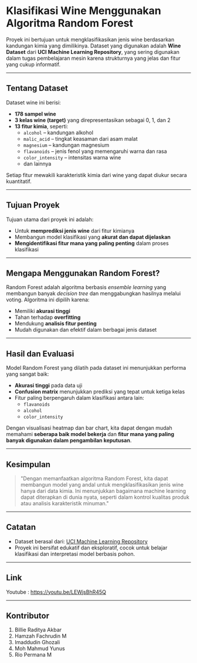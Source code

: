 # Klasifikasi Wine Menggunakan Algoritma Random Forest

Proyek ini bertujuan untuk mengklasifikasikan jenis wine berdasarkan kandungan kimia yang dimilikinya. Dataset yang digunakan adalah **Wine Dataset** dari **UCI Machine Learning Repository**, yang sering digunakan dalam tugas pembelajaran mesin karena strukturnya yang jelas dan fitur yang cukup informatif.

---

## Tentang Dataset

Dataset wine ini berisi:
- **178 sampel wine**
- **3 kelas wine (target)** yang direpresentasikan sebagai 0, 1, dan 2
- **13 fitur kimia**, seperti:
  - `alcohol` – kandungan alkohol
  - `malic_acid` – tingkat keasaman dari asam malat
  - `magnesium` – kandungan magnesium
  - `flavanoids` – jenis fenol yang memengaruhi warna dan rasa
  - `color_intensity` – intensitas warna wine
  - dan lainnya

Setiap fitur mewakili karakteristik kimia dari wine yang dapat diukur secara kuantitatif.

---

## Tujuan Proyek

Tujuan utama dari proyek ini adalah:
- Untuk **memprediksi jenis wine** dari fitur kimianya
- Membangun model klasifikasi yang **akurat dan dapat dijelaskan**
- **Mengidentifikasi fitur mana yang paling penting** dalam proses klasifikasi

---

## Mengapa Menggunakan Random Forest?

Random Forest adalah algoritma berbasis *ensemble learning* yang membangun banyak *decision tree* dan menggabungkan hasilnya melalui voting. Algoritma ini dipilih karena:

- Memiliki **akurasi tinggi**
- Tahan terhadap **overfitting**
- Mendukung **analisis fitur penting**
- Mudah digunakan dan efektif dalam berbagai jenis dataset

---

## Hasil dan Evaluasi

Model Random Forest yang dilatih pada dataset ini menunjukkan performa yang sangat baik:

- **Akurasi tinggi** pada data uji
- **Confusion matrix** menunjukkan prediksi yang tepat untuk ketiga kelas
- Fitur paling berpengaruh dalam klasifikasi antara lain:
  - `flavanoids`
  - `alcohol`
  - `color_intensity`

Dengan visualisasi heatmap dan bar chart, kita dapat dengan mudah memahami **seberapa baik model bekerja** dan **fitur mana yang paling banyak digunakan dalam pengambilan keputusan**.

---

## Kesimpulan

> "Dengan memanfaatkan algoritma Random Forest, kita dapat membangun model yang andal untuk mengklasifikasikan jenis wine hanya dari data kimia. Ini menunjukkan bagaimana machine learning dapat diterapkan di dunia nyata, seperti dalam kontrol kualitas produk atau analisis karakteristik minuman."

---

## Catatan

- Dataset berasal dari: [UCI Machine Learning Repository](https://archive.ics.uci.edu/ml/datasets/wine)
- Proyek ini bersifat edukatif dan eksploratif, cocok untuk belajar klasifikasi dan interpretasi model berbasis pohon.

---

## Link
Youtube : https://youtu.be/LEWjsBhR45Q

---

## Kontributor
1. Billie Raditya Akbar 
2. Hamzah Fachrudin M
3. Imaddudin Ghozali
4. Moh Mahmud Yunus
5. Rio Permana M

